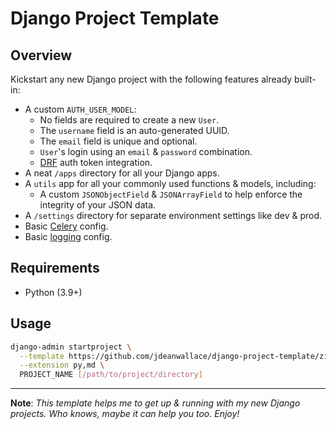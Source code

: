 <!-- {% if False %} -->

# Django Project Template

## Overview
Kickstart any new Django project with the following features already built-in:
- A custom `AUTH_USER_MODEL`:
  - No fields are required to create a new `User`.
  - The `username` field is an auto-generated UUID.
  - The `email` field is unique and optional.
  - `User`'s login using an `email` & `password` combination.
  - [DRF](https://www.django-rest-framework.org/) auth token integration.
- A neat `/apps` directory for all your Django apps.
- A `utils` app for all your commonly used functions & models, including:
  - A custom `JSONObjectField` & `JSONArrayField` to help enforce the integrity of your JSON data.
- A `/settings` directory for separate environment settings like dev & prod.
- Basic [Celery](https://docs.celeryproject.org/en/latest/index.html) config.
- Basic [logging](https://docs.python.org/3/library/logging.html) config.

## Requirements
- Python (3.9+)

## Usage
```bash
django-admin startproject \
  --template https://github.com/jdeanwallace/django-project-template/zipball/master \
  --extension py,md \
  PROJECT_NAME [/path/to/project/directory]
```

---

**Note**: *This template helps me to get up & running with my new Django projects. Who knows, maybe it can help you too. Enjoy!*

<!-- {% endif %}Source: https://github.com/jdeanwallace/django-project-template -->

<!-- Start {{ "--"|add:">" }}

# {{ project_name|title }} Django Project
---

## Getting Started

```bash
cd /path/to/project/directory
python -m venv venv
. venv/bin/activate
pip install pip-tools --upgrade
pip-sync requirements/dev.txt
./manage.py makemigrations
./manage.py migrate
./manage.py createsuperuser
...
./manage.py runserver
```

{{ "<!"|add:"--" }} End. -->